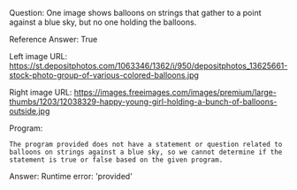 Question: One image shows balloons on strings that gather to a point against a blue sky, but no one holding the balloons.

Reference Answer: True

Left image URL: https://st.depositphotos.com/1063346/1362/i/950/depositphotos_13625661-stock-photo-group-of-various-colored-balloons.jpg

Right image URL: https://images.freeimages.com/images/premium/large-thumbs/1203/12038329-happy-young-girl-holding-a-bunch-of-balloons-outside.jpg

Program:

```
The program provided does not have a statement or question related to balloons on strings against a blue sky, so we cannot determine if the statement is true or false based on the given program.
```
Answer: Runtime error: 'provided'

